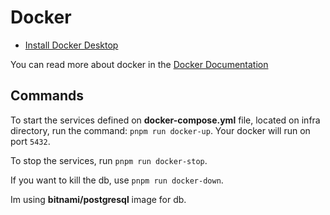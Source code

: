 # Docker

- [Install Docker Desktop](https://www.docker.com/products/docker-desktop)

You can read more about docker in the [Docker Documentation](https://docs.docker.com/)

## Commands

To start the services defined on **docker-compose.yml** file, located on infra directory, run the command:
`pnpm run docker-up`. Your docker will run on port `5432`.

To stop the services, run `pnpm run docker-stop`.

If you want to kill the db, use `pnpm run docker-down`.

Im using **bitnami/postgresql** image for db.
